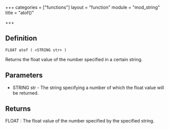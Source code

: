 +++
categories = ["functions"]
layout = "function"
module = "mod_string"
title = "atof()"

+++

## Definition

    FLOAT atof ( <STRING str> )

Returns the float value of the number specified in a certain string.

## Parameters

- STRING str - The string specifying a number of which the float value will be returned.

## Returns

FLOAT : The float value of the number specified by the specified string.

